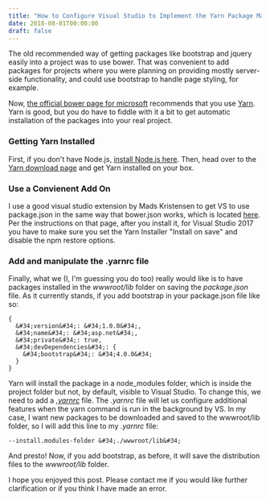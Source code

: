 ```yaml
---
title: "How to Configure Visual Studio to Implement the Yarn Package Manager"
date: 2018-08-01T00:00:00
draft: false
---
```


The old recommended way of getting packages like bootstrap and jquery easily into
a project was to use bower. That was convenient to add packages for projects where you were planning on providing
mostly server-side functionality, and could use bootstrap to handle page styling, for example.

Now, [the official bower page for microsoft](https://docs.microsoft.com/en-us/aspnet/core/client-side/bower)
recommends that you use [Yarn](https://yarnpkg.com/en/). Yarn is good, but you do have to fiddle with it a bit
to get automatic installation of the packages into your real project.

### Getting Yarn Installed

First, if you don&#39;t have Node.js, [install Node.js here](https://nodejs.org/en/).
Then, head over to the [Yarn download page](https://yarnpkg.com/en/docs/install) and get Yarn installed on your box.

### Use a Convienent Add On

I use a good visual studio extension by Mads Kristensen to get VS to use package.json in the same way that bower.json works, which is located [here](https://marketplace.visualstudio.com/items?itemName=MadsKristensen.YarnInstaller). Per the instructions on that page, after you install it, for Visual Studio 2017 you have to make sure you set the Yarn Installer &#34;Install on save&#34; and disable the npm restore options.

### Add and manipulate the .yarnrc file

Finally, what we (I, I&#39;m guessing you do too) really would like is to have packages installed in the _wwwroot/lib_ folder on saving the _package.json_ file. As it currently stands, if you add bootstrap in your package.json file like so:

```
{
  &#34;version&#34;: &#34;1.0.0&#34;,
  &#34;name&#34;: &#34;asp.net&#34;,
  &#34;private&#34;: true,
  &#34;devDependencies&#34;: {
    &#34;bootstrap&#34;: &#34;4.0.0&#34;
  }
}
```

Yarn will install the package in a node\_modules folder, which is inside the project folder but not, by default, visible to Visual Studio. To change this, we need to add a _[.yarnrc](https://yarnpkg.com/en/docs/yarnrc)_ file. The _.yarnrc_ file will let us configure additional features when the yarn command is run in the background by VS. In my case, I want new packages to be downloaded and saved to the wwwroot/lib folder, so I will add this line to my _.yarnrc_ file:

```
--install.modules-folder &#34;./wwwroot/lib&#34;

```

And presto! Now, if you add bootstrap, as before, it will save the distribution files to the _wwwroot/lib_ folder.

I hope you enjoyed this post. Please contact me if you would like further clarification or if you think I have made an error.


